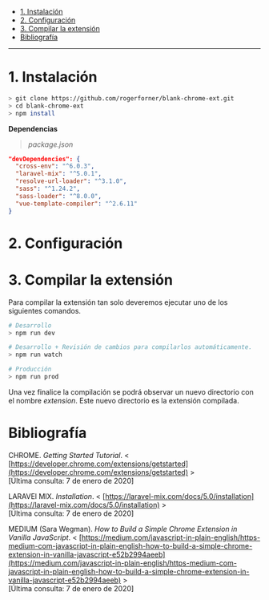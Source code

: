 - [1. Instalación](#1-instalación)
- [2. Configuración](#2-configuración)
- [3. Compilar la extensión](#3-compilar-la-extensión)
- [Bibliografía](#bibliografía)

---

# 1. Instalación

```bash
> git clone https://github.com/rogerforner/blank-chrome-ext.git
> cd blank-chrome-ext
> npm install
```

**Dependencias**

> _package.json_

```json
"devDependencies": {
  "cross-env": "^6.0.3",
  "laravel-mix": "^5.0.1",
  "resolve-url-loader": "^3.1.0",
  "sass": "^1.24.2",
  "sass-loader": "^8.0.0",
  "vue-template-compiler": "^2.6.11"
}
```

# 2. Configuración



# 3. Compilar la extensión

Para compilar la extensión tan solo deveremos ejecutar uno de los siguientes comandos.

```bash
# Desarrollo
> npm run dev

# Desarrollo + Revisión de cambios para compilarlos automáticamente.
> npm run watch

# Producción
> npm run prod
```

Una vez finalice la compilación se podrá observar un nuevo directorio con el nombre _extension_. Este nuevo directorio es la extensión compilada.

# Bibliografía

CHROME. _Getting Started Tutorial_. < [https://developer.chrome.com/extensions/getstarted](https://developer.chrome.com/extensions/getstarted) >
<br>[Última consulta: 7 de enero de 2020]

LARAVEl MIX. _Installation_. < [https://laravel-mix.com/docs/5.0/installation](https://laravel-mix.com/docs/5.0/installation) >
<br>[Última consulta: 7 de enero de 2020]

MEDIUM (Sara Wegman). _How to Build a Simple Chrome Extension in Vanilla JavaScript_. < [https://medium.com/javascript-in-plain-english/https-medium-com-javascript-in-plain-english-how-to-build-a-simple-chrome-extension-in-vanilla-javascript-e52b2994aeeb](https://medium.com/javascript-in-plain-english/https-medium-com-javascript-in-plain-english-how-to-build-a-simple-chrome-extension-in-vanilla-javascript-e52b2994aeeb) >
<br>[Última consulta: 7 de enero de 2020]